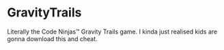 # GravityTrails
Literally the Code Ninjas™ Gravity Trails game. I kinda just realised kids are gonna download this and cheat. 

